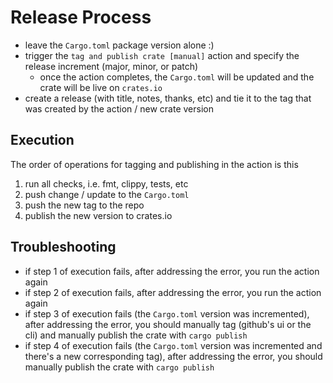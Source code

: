 # Release Process

- leave the `Cargo.toml` package version alone :)
- trigger the `tag and publish crate [manual]` action and specify
  the release increment (major, minor, or patch)
  - once the action completes, the `Cargo.toml`
    will be updated and the crate will be live on `crates.io`
- create a release (with title, notes, thanks, etc)
  and tie it to the tag that was created by the action / new crate version

## Execution

The order of operations for tagging and publishing in the action is this

1. run all checks, i.e. fmt, clippy, tests, etc
1. push change / update to the `Cargo.toml`
1. push the new tag to the repo
1. publish the new version to crates.io

## Troubleshooting

- if step 1 of execution fails, after addressing the error, you run the action again
- if step 2 of execution fails, after addressing the error, you run the action again
- if step 3 of execution fails (the `Cargo.toml` version was incremented),
  after addressing the error, you should manually tag (github's ui or the cli)
  and manually publish the crate with `cargo publish`
- if step 4 of execution fails
  (the `Cargo.toml` version was incremented and there's a new corresponding tag),
  after addressing the error, you should manually publish the crate with `cargo publish`
